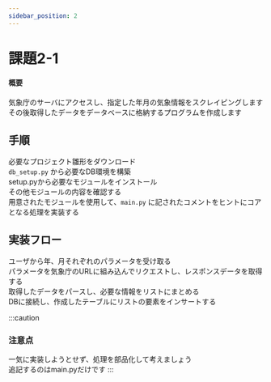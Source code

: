 ```yaml
---
sidebar_position: 2
---
```


# 課題2-1

#### 概要
気象庁のサーバにアクセスし、指定した年月の気象情報をスクレイピングします  
その後取得したデータをデータベースに格納するプログラムを作成します  

## 手順

必要なプロジェクト雛形をダウンロード  
`db_setup.py` から必要なDB環境を構築  
setup.pyから必要なモジュールをインストール  
その他モジュールの内容を確認する  
用意されたモジュールを使用して、`main.py` に記されたコメントをヒントにコアとなる処理を実装する  

## 実装フロー

ユーザから年、月それぞれのパラメータを受け取る  
パラメータを気象庁のURLに組み込んでリクエストし、レスポンスデータを取得する  
取得したデータをパースし、必要な情報をリストにまとめる  
DBに接続し、作成したテーブルにリストの要素をインサートする  


:::caution
### 注意点
一気に実装しようとせず、処理を部品化して考えましょう  
追記するのはmain.pyだけです
:::


